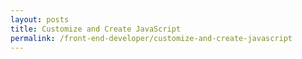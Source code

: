 ```yaml
---
layout: posts
title: Customize and Create JavaScript
permalink: /front-end-developer/customize-and-create-javascript
---
```

